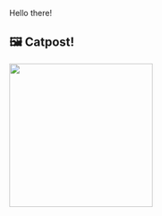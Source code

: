 Hello there!



## 🖼️ Catpost!

<sub>
    <img src="https://cdn2.thecatapi.com/images/bm8.jpg" height="256">
</sub>

